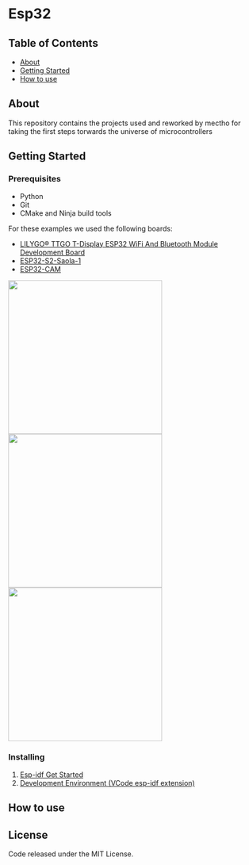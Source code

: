 # Esp32

## Table of Contents

- [About](#about)
- [Getting Started](#getting_started)
- [How to use](#usage)

## About <a name = "about"></a>

<!--
MT Semseg Labeler is an annotation application which can be used to label images for semantic segmentation, It can generate the mask labeling file. 

-->
This repository contains the projects used and reworked by mectho for taking the first steps torwards the universe of microcontrollers
## Getting Started <a name = "getting_started"></a>


### Prerequisites
- Python 
- Git 
- CMake and Ninja build tools



For these examples we used the following boards:
- [LILYGO® TTGO T-Display ESP32 WiFi And Bluetooth Module Development Board](http://www.lilygo.cn/prod_view.aspx?TypeId=50033&Id=1126&FId=t3:50033:3)
- [ESP32-S2-Saola-1](https://docs.espressif.com/projects/esp-idf/en/latest/esp32s2/hw-reference/esp32s2/user-guide-saola-1-v1.2.html)
- [ESP32-CAM](https://randomnerdtutorials.com/esp32-cam-ai-thinker-pinout/)

<p float="left">
<img width="310" height="310" src="https://github.com/mectho/gitImages/blob/main/esp32/808b45ee-f288-4048-a4a9-b21a5d1c7e13.jpg"/>
<img width="310" height="310" src="https://github.com/mectho/gitImages/blob/main/esp32/ESP32-S2-SAOLA-1R.jpg"/>
<img width="310" height="310" src="https://github.com/mectho/gitImages/blob/main/esp32/DEBO_CAM_ESP32_001.jpg"/>
 </p>
 
<!--
- python3
- tk >= v3.6.9
- Pillow >= v5.1.0
-->
### Installing
1) [Esp-idf Get Started](https://docs.espressif.com/projects/esp-idf/en/latest/esp32/get-started/index.html)
2) [Development Environment (VCode esp-idf extension)](https://github.com/espressif/vscode-esp-idf-extension/blob/master/docs/tutorial/install.md)
<!--
- [Download the latest release of this program from the release page.](https://github.com/Mectho/mt-semseg-labeler/releases)
- Launch mt_semseg_labeler.py
-->

## How to use <a name = "usage"></a>
<!--
The images must be placed within a folder along with a json file, named classes.json, where the user must indicate the different classes and the related mask pixel values.

in the example, the content of classes.json is:
```json
{
"orange":10,
"banana":15,
"apple":20,
"pear":25,
"kiwi":30,
"coconut":35,
"medlar":40,
"mango":45
}
```

The outcome of the labeling is a new 8-bit unsigned image with the same dimensions of the original image, of which the pixel values correspond to the selected  classes (the specific values are defined in the file classes.json).
-->
<!--#### First Steps
1| Launch the program -->

<!-- <img width="640" height="360" src="https://github.com/mectho/gitImages/blob/main/mt_semseg_labeler/ms-semseg%201.png"/>  -->


## License

Code released under the MIT License.
